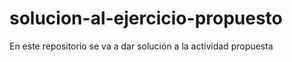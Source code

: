 # solucion-al-ejercicio-propuesto
En este repositorio se va a dar solución a la actividad propuesta

